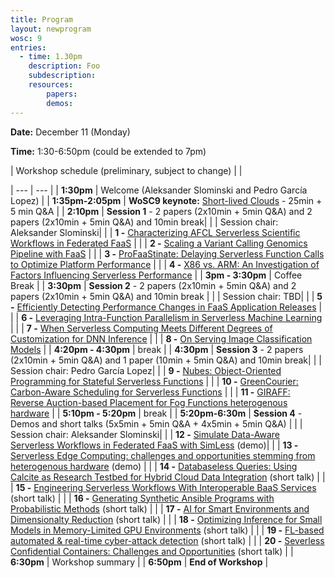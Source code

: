 ```yaml
---
title: Program
layout: newprogram
wosc: 9
entries:
  - time: 1.30pm
    description: Foo
    subdescription:
    resources:
        papers: 
        demos:
---
```


**Date:** December 11 (Monday)

**Time:** 1:30-6:50pm (could be extended to 7pm)

| Workshop schedule (preliminary, subject to change) | |

| --- | --- |
| **1:30pm** | Welcome (Aleksander Slominski and Pedro García Lopez) |
| **1:35pm-2:05pm** | **WoSC9 keynote:** [Short-lived Clouds](./keynotes) - 25min + 5 min Q&A  |
| **2:10pm** | **Session 1** - 2 papers (2x10min + 5min Q&A) and 2 papers (2x10min + 5min Q&A) and 10min break|
| | Session chair: Aleksander Slominski|
| | **1 -** [Characterizing AFCL Serverless Scientific Workflows in Federated FaaS](./papers/p1) |
| | **2 -** [Scaling a Variant Calling Genomics Pipeline with FaaS](./papers/p2)  |
| | **3 -** [ProFaaStinate: Delaying Serverless Function Calls to Optimize Platform Performance](./papers/p3) |
| | **4 -** [X86 vs. ARM: An Investigation of Factors Influencing Serverless Performance](./papers/p4) |
| **3pm - 3:30pm** | Coffee Break |
| **3:30pm** | **Session 2** - 2 papers (2x10min + 5min Q&A) and 2 papers (2x10min + 5min Q&A) and 10min break |
| | Session chair: TBD|
| | **5 -** [Efficiently Detecting Performance Changes in FaaS Application Releases](./papers/p5) |
| | **6 -** [Leveraging Intra-Function Parallelism in Serverless Machine Learning](./papers/p6)  |
| | **7 -** [When Serverless Computing Meets Different Degrees of Customization for DNN Inference](./papers/p7)  |
| | **8 -** [On Serving Image Classification Models](./papers/p8)  |
| **4:20pm - 4:30pm** | break |
| **4:30pm** | **Session 3** - 2 papers (2x10min + 5min Q&A) and 1 paper (10min +  5min Q&A) and 10min break|
| | Session chair: Pedro García Lopez|
| | **9 -** [Nubes: Object-Oriented Programming for Stateful Serverless Functions](./papers/p9) |
| | **10 -** [GreenCourier: Carbon-Aware Scheduling for Serverless Functions](./papers/p10) |
| | **11 -** [GIRAFF: Reverse Auction-based Placement for Fog Functions heterogenous hardware](./papers/p11) |
| **5:10pm - 5:20pm** | break |
| **5:20pm-6:30m** | **Session 4** - Demos and short talks (5x5min + 5min Q&A +  4x5min + 5min Q&A) |
| | Session chair: Aleksander Slominski|
| | **12 -** [Simulate Data-Aware Serverless Workflows in Federated FaaS with SimLess](./demos/d12) (demo)|
| | **13 -** [Serverless Edge Computing: challenges and opportunities stemming from heterogenous hardware](./demos/d13) (demo) | 
| | **14 -** [Databaseless Queries: Using Calcite as Research Testbed for Hybrid Cloud Data Integration](./demos/d14)    (short talk) |
| | **15 -** [Engineering Serverless Workflows With Interoperable BaaS Services](./demos/d15) (short talk) |
| | **16 -** [Generating Synthetic Ansible Programs with Probabilistic Methods](./demos/d16) (short talk) |
| | **17 -** [AI for Smart Environments and Dimensionalty Reduction](./demos/d17) (short talk) |
| | **18 -** [Optimizing Inference for Small Models in Memory-Limited GPU Environments](./demos/d18) (short talk) |
| | **19 -** [FL-based automated & real-time cyber-attack detection](./demos/d19) (short talk) |
| | **20 -** [Severless Confidential Containers: Challenges and Opportunities](./demos/d20) (short talk) |
| **6:30pm** | Workshop summary |
| **6:50pm** | **End of Workshop** |
